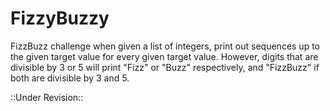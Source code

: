 # FizzyBuzzy

FizzBuzz challenge when given a list of integers, print out sequences up to the given target value for every given target value. However, digits that are divisible by 3 or 5 will print "Fizz" or "Buzz" respectively, and "FizzBuzz" if both are divisible by 3 and 5.

::Under Revision::
